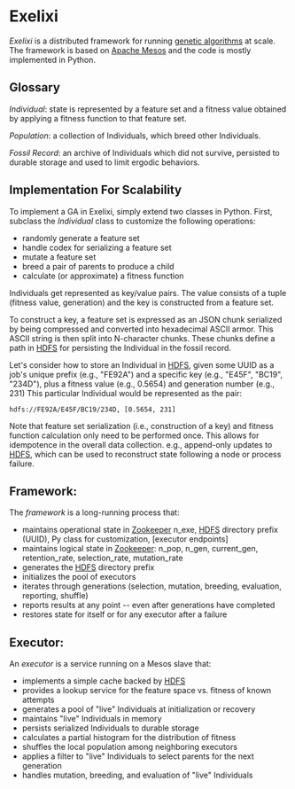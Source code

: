 Exelixi
=======

*Exelixi* is a distributed framework for running [genetic algorithms](http://en.wikipedia.org/wiki/Genetic_algorithm) at scale.
The framework is based on [Apache Mesos][Apache Mesos] and the code is mostly implemented in Python.

Glossary
--------

_Individual_:
state is represented by a feature set and a fitness value obtained by applying a fitness function to that feature set.

_Population_:
a collection of Individuals, which breed other Individuals.

_Fossil Record_:
an archive of Individuals which did not survive, persisted to durable storage and used to limit ergodic behaviors.

Implementation For Scalability
------------------------------

To implement a GA in Exelixi, simply extend two classes in Python.
First, subclass the _Individual_ class to customize the following operations:
 * randomly generate a feature set
 * handle codex for serializing a feature set
 * mutate a feature set
 * breed a pair of parents to produce a child
 * calculate (or approximate) a fitness function

Individuals get represented as key/value pairs.
The value consists of a tuple (fitness value, generation) and the key is constructed from a feature set. 

To construct a key, a feature set is expressed as an JSON chunk serialized by being compressed and converted into hexadecimal ASCII armor.
This ASCII string is then split into N-character chunks.
These chunks define a path in [HDFS][HDFS] for persisting the Individual in the fossil record.

Let's consider how to store an Individual in [HDFS][HDFS], given some UUID as a job's unique prefix (e.g., "FE92A") and a specific key (e.g., "E45F", "BC19", "234D"), plus a fitness value (e.g., 0.5654) and generation number (e.g., 231)
This particular Individual would be represented as the pair:

    hdfs://FE92A/E45F/BC19/234D, [0.5654, 231]

Note that feature set serialization (i.e., construction of a key) and fitness function calculation only need to be performed once.
This allows for idempotence in the overall data collection.
e.g., append-only updates to [HDFS][HDFS], which can be used to reconstruct state following a node or process failure.


Framework:
----------

The _framework_ is a long-running process that:
 * maintains operational state in [Zookeeper][Zookeeper]
n_exe, [HDFS][HDFS] directory prefix (UUID), Py class for customization, [executor endpoints]
 * maintains logical state in [Zookeeper][Zookeeper]: n_pop, n_gen, current_gen, retention_rate, selection_rate, mutation_rate
 * generates the [HDFS][HDFS] directory prefix
 * initializes the pool of executors
 * iterates through generations (selection, mutation, breeding, evaluation, reporting, shuffle)
 * reports results at any point -- even after generations have completed
 * restores state for itself or for any executor after a failure


Executor:
---------

An _executor_ is a service running on a Mesos slave that:
 * implements a simple cache backed by [HDFS]
 * provides a lookup service for the feature space vs. fitness of known attempts
 * generates a pool of "live" Individuals at initialization or recovery
 * maintains "live" Individuals in memory
 * persists serialized Individuals to durable storage
 * calculates a partial histogram for the distribution of fitness
 * shuffles the local population among neighboring executors
 * applies a filter to "live" Individuals to select parents for the next generation
 * handles mutation, breeding, and evaluation of "live" Individuals


[Apache Mesos]: http://mesos.apache.org/ "Apache Mesos"
[Zookeeper]: http://zookeeper.apache.org/ "Apache Zookeeper"
[HDFS]: http://hadoop.apache.org/ "HDFS"
